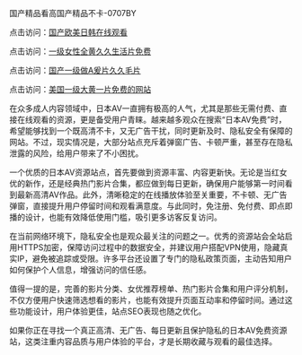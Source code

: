 国产精品看高国产精品不卡-0707BY

点击访问：<a href="https://bered.pages.dev/">国产欧美日韩在线观看</a>

点击访问：<a href="https://bered.pages.dev/">一级女性全黄久久生活片免费</a>

点击访问：<a href="https://bered.pages.dev/">国产一级做A爰片久久毛片</a>

点击访问：<a href="https://bered.pages.dev/">美国一级大黄一片免费的网站</a>



在众多成人内容领域中，日本AV一直拥有极高的人气，尤其是那些无需付费、直接在线观看的资源，更是备受用户青睐。越来越多观众在搜索“日本AV免费”时，希望能够找到一个既高清不卡，又无广告干扰，同时更新及时、隐私安全有保障的网站。不过，现实情况是，大部分站点充斥着弹窗广告、卡顿严重，甚至存在隐私泄露的风险，给用户带来了不小困扰。

一个优质的日本AV资源站点，首先要做到资源丰富、内容更新快。无论是当红女优的新作，还是经典热门影片合集，都应做到每日更新，确保用户能够第一时间看到最新高清AV作品。此外，清晰稳定的在线播放体验至关重要，不卡顿、无广告弹窗，直接提升用户停留时间和观看满意度。与此同时，免注册、免付费、即点即播的设计，也能有效降低使用门槛，吸引更多访客反复访问。

在当前网络环境下，隐私安全也是观众最关注的问题之一。优秀的资源站会全站启用HTTPS加密，保障访问过程中的数据安全，并建议用户搭配VPN使用，隐藏真实IP，避免被追踪或受限。许多平台还设置了专门的隐私政策页面，主动告知用户如何保护个人信息，增强访问的信任感。

值得一提的是，完善的影片分类、女优推荐榜单、热门影片合集和用户评分机制，不仅方便用户快速筛选想看的影片，也能有效提升页面互动率和停留时间。通过这些功能设计，用户体验更佳，站点SEO表现也随之优化。

如果你正在寻找一个真正高清、无广告、每日更新且保护隐私的日本AV免费资源站，这类注重内容品质与用户体验的平台，才是长期收藏与观看的最佳选择。


<span style="display:none;">[Canonical link]( https://github.com/ssy56416/1551011 ）</span>
